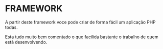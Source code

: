 # FRAMEWORK

A partir deste framework voce pode criar de forma fácil um aplicação PHP todas.

Esta tudo muito bem comentado o que facilida bastante o trabalho de quem está desenvolvendo.
